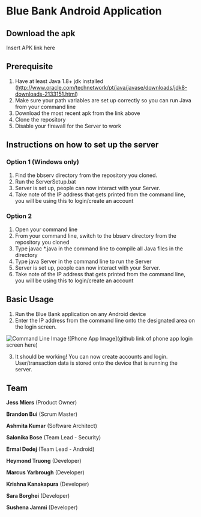 # Blue Bank Android Application

## Download the apk
Insert APK link here

## Prerequisite

1. Have at least Java 1.8+ jdk installed (http://www.oracle.com/technetwork/pt/java/javase/downloads/jdk8-downloads-2133151.html)
2. Make sure your path variables are set up correctly so you can run Java from your command line
3. Download the most recent apk from the link above
4. Clone the repository
5. Disable your firewall for the Server to work

## Instructions on how to set up the server
### Option 1 (Windows only)

1. Find the bbserv directory from the repository you cloned.
2. Run the ServerSetup.bat
3. Server is set up, people can now interact with your Server.
4. Take note of the IP address that gets printed from the command line, you will be using this to login/create an account

### Option 2

1. Open your command line
2. From your command line, switch to the bbserv directory from the repository you cloned
3. Type javac *.java in the command line to compile all Java files in the directory
4. Type java Server in the command line to run the Server
5. Server is set up, people can now interact with your Server.
6. Take note of the IP address that gets printed from the command line, you will be using this to login/create an account

## Basic Usage

1. Run the Blue Bank application on any Android device
2. Enter the IP address from the command line onto the designated area on the login screen.

![Command Line Image](https://github.com/ededej/BlueBankAppAndroid/blob/master/images/instructionsimg1.png) ![Phone App Image](github link of phone app login screen here)

3. It should be working! You can now create accounts and login. User/transaction data is stored onto the device that is running the server.

## Team

**Jess Miers** (Product Owner)

**Brandon Bui** (Scrum Master)

**Ashmita Kumar** (Software Architect)

**Salonika Bose** (Team Lead - Security)

**Ermal Dedej** (Team Lead - Android)

**Heymond Truong** (Developer)

**Marcus Yarbrough** (Developer)

**Krishna Kanakapura** (Developer)

**Sara Borghei** (Developer)

**Sushena Jammi** (Developer)
